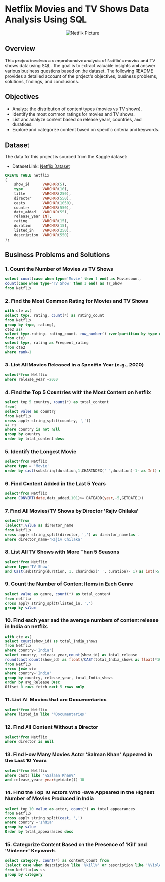 # Netflix Movies and TV Shows Data Analysis Using SQL
<p align="center">
  <img src="https://github.com/shobhitsvt/Netflix-Sql-Project/blob/main/Netflix%20img.avif" alt="Netflix Picture" />
</p>

## Overview
This project involves a comprehensive analysis of Netflix's movies and TV shows data using SQL. The goal is to extract valuable insights and answer various business questions based on the dataset. The following README provides a detailed account of the project's objectives, business problems, solutions, findings, and conclusions.

## Objectives
* Analyze the distribution of content types (movies vs TV shows).
* Identify the most common ratings for movies and TV shows.
* List and analyze content based on release years, countries, and durations.
* Explore and categorize content based on specific criteria and keywords.

## Dataset
The data for this project is sourced from the Kaggle dataset:
* Dataset Link: [Netflix Dataset](https://www.kaggle.com/datasets/shivamb/netflix-shows?resource=download)













```sql
CREATE TABLE netflix
(
    show_id      VARCHAR(5),
    type         VARCHAR(10),
    title        VARCHAR(250),
    director     VARCHAR(550),
    casts        VARCHAR(1050),
    country      VARCHAR(550),
    date_added   VARCHAR(55),
    release_year INT,
    rating       VARCHAR(15),
    duration     VARCHAR(15),
    listed_in    VARCHAR(250),
    description  VARCHAR(550)
);
```
## Business Problems and Solutions
### 1. Count the Number of Movies vs TV Shows
```sql
select count(case when type='Movie' then 1 end) as Moviecount,
count(case when type='TV Show' then 1 end) as TV_Show
from Netflix
```

### 2. Find the Most Common Rating for Movies and TV Shows
```sql
with cte as(
select type, rating, count(*) as rating_count
from Netflix
group by type, rating),
cte2 as(
select type,rating, rating_count, row_number() over(partition by type order by rating_count desc) as rank
from cte)
select type, rating as Frequent_rating
from cte2
where rank=1
```

### 3. List All Movies Released in a Specific Year (e.g., 2020)
```sql
select*from Netflix
where release_year =2020
```

### 4. Find the Top 5 Countries with the Most Content on Netflix
```sql
select top 5 country, count(*) as total_content
from(
select value as country
from Netflix
cross apply string_split(country, ','))
as T1
where country is not null
group by country
order by total_content desc
```

### 5. Identify the Longest Movie
```sql
select*from Netflix
where type = 'Movie'
order by cast(substring(duration,1,CHARINDEX(' ',duration)-1) as Int) desc
```

### 6. Find Content Added in the Last 5 Years
```sql
select*from Netflix
where CONVERT(date,date_added,101)>= DATEADD(year,-5,GETDATE())
```

### 7. Find All Movies/TV Shows by Director 'Rajiv Chilaka'
```sql
select*from
(select*,value as director_name
from Netflix
cross apply string_split(director, ',') as director_name)as t
where director_name='Rajiv Chilaka'
```

### 8. List All TV Shows with More Than 5 Seasons
```sql
select*from Netflix
where type='TV Show'
and Cast(substring(duration, 1, charindex(' ', duration)- 1) as int)>5
```

### 9. Count the Number of Content Items in Each Genre
```sql
select value as genre, count(*) as total_content
from netflix
cross apply string_split(listed_in, ',')
group by value
```

### 10. Find each year and the average numbers of content release in India on netflix.
```sql
with cte as(
select count(show_id) as total_India_shows
from Netflix
where country='India')
select country, release_year,count(show_id) as total_release,
round(cast(count(show_id) as float)/CAST(total_India_shows as float)*100,2)as avg_Release
from Netflix
cross join cte
where country='India'
group by country, release_year, total_India_shows
order by avg_Release Desc
Offset 0 rows fetch next 5 rows only
```

### 11. List All Movies that are Documentaries
```sql
select*from Netflix
where listed_in like '%Documentaries'
```

### 12. Find All Content Without a Director
```sql
select*from Netflix
where director is null
```

### 13. Find How Many Movies Actor 'Salman Khan' Appeared in the Last 10 Years
 ```sql
 select*from Netflix
 where casts like '%Salman Khan%'
 and release_year> year(getdate())-10
```

### 14. Find the Top 10 Actors Who Have Appeared in the Highest Number of Movies Produced in India
```sql
select top 10 value as actor, count(*) as total_appearances 
from Netflix
cross apply string_split(cast, ',')
where country ='India'
group by value
Order by total_appearances desc
```

### 15. Categorize Content Based on the Presence of 'Kill' and 'Violence' Keywords
```sql
select category, count(*) as content_Count from
(select case when description like '%kill%' or description like '%Violence%' then 'Bad' else 'Good' end as Category
from Netflix)as ss
group by category
```


































